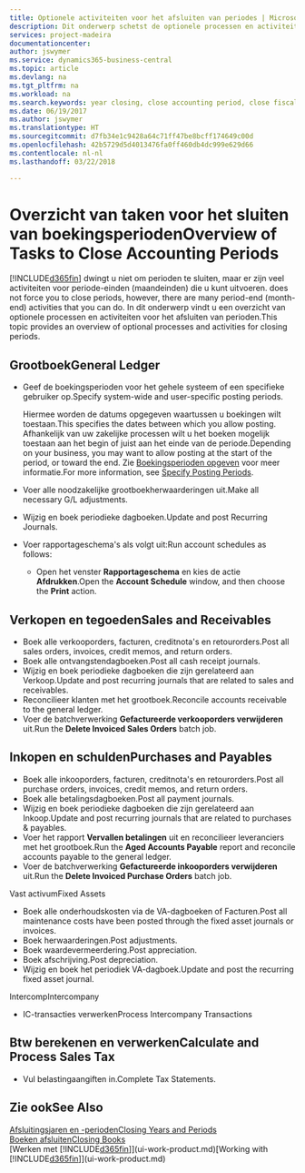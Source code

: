 ```yaml
---
title: Optionele activiteiten voor het afsluiten van periodes | Microsoft Docs
description: Dit onderwerp schetst de optionele processen en activiteiten voor het sluiten van boekingsperioden in Business Central.
services: project-madeira
documentationcenter: 
author: jswymer
ms.service: dynamics365-business-central
ms.topic: article
ms.devlang: na
ms.tgt_pltfrm: na
ms.workload: na
ms.search.keywords: year closing, close accounting period, close fiscal year, aging, creditor payments, vendor payments
ms.date: 06/19/2017
ms.author: jswymer
ms.translationtype: HT
ms.sourcegitcommit: d7fb34e1c9428a64c71ff47be8bcff174649c00d
ms.openlocfilehash: 42b5729d5d4013476fa0ff460db4dc999e629d66
ms.contentlocale: nl-nl
ms.lasthandoff: 03/22/2018

---
```

# <a name="overview-of-tasks-to-close-accounting-periods"></a><span data-ttu-id="3073f-103">Overzicht van taken voor het sluiten van boekingsperioden</span><span class="sxs-lookup"><span data-stu-id="3073f-103">Overview of Tasks to Close Accounting Periods</span></span>
[!INCLUDE[d365fin](includes/d365fin_md.md)]<span data-ttu-id="3073f-104"> dwingt u niet om perioden te sluiten, maar er zijn veel activiteiten voor periode-einden (maandeinden) die u kunt uitvoeren.</span><span class="sxs-lookup"><span data-stu-id="3073f-104"> does not force you to close periods, however, there are many period-end (month-end) activities that you can do.</span></span> <span data-ttu-id="3073f-105">In dit onderwerp vindt u een overzicht van optionele processen en activiteiten voor het afsluiten van perioden.</span><span class="sxs-lookup"><span data-stu-id="3073f-105">This topic provides an overview of optional processes and activities for closing periods.</span></span>  

## <a name="general-ledger"></a><span data-ttu-id="3073f-106">Grootboek</span><span class="sxs-lookup"><span data-stu-id="3073f-106">General Ledger</span></span>
* <span data-ttu-id="3073f-107">Geef de boekingsperioden voor het gehele systeem of een specifieke gebruiker op.</span><span class="sxs-lookup"><span data-stu-id="3073f-107">Specify system-wide and user-specific posting periods.</span></span>  

    <span data-ttu-id="3073f-108">Hiermee worden de datums opgegeven waartussen u boekingen wilt toestaan.</span><span class="sxs-lookup"><span data-stu-id="3073f-108">This specifies the dates between which you allow posting.</span></span> <span data-ttu-id="3073f-109">Afhankelijk van uw zakelijke processen wilt u het boeken mogelijk toestaan aan het begin of juist aan het einde van de periode.</span><span class="sxs-lookup"><span data-stu-id="3073f-109">Depending on your business, you may want to allow posting at the start of the period, or toward the end.</span></span> <span data-ttu-id="3073f-110">Zie [Boekingsperioden opgeven](finance-how-specify-posting-periods.md) voor meer informatie.</span><span class="sxs-lookup"><span data-stu-id="3073f-110">For more information, see [Specify Posting Periods](finance-how-specify-posting-periods.md).</span></span>  
* <span data-ttu-id="3073f-111">Voer alle noodzakelijke grootboekherwaarderingen uit.</span><span class="sxs-lookup"><span data-stu-id="3073f-111">Make all necessary G/L adjustments.</span></span>  
* <span data-ttu-id="3073f-112">Wijzig en boek periodieke dagboeken.</span><span class="sxs-lookup"><span data-stu-id="3073f-112">Update and post Recurring Journals.</span></span>  
  <!--* Process Consolidations-->
* <span data-ttu-id="3073f-113">Voer rapportageschema's als volgt uit:</span><span class="sxs-lookup"><span data-stu-id="3073f-113">Run account schedules as follows:</span></span>  
  * <span data-ttu-id="3073f-114">Open het venster **Rapportageschema** en kies de actie **Afdrukken**.</span><span class="sxs-lookup"><span data-stu-id="3073f-114">Open the **Account Schedule** window, and then choose the **Print** action.</span></span>  

## <a name="sales-and-receivables"></a><span data-ttu-id="3073f-115">Verkopen en tegoeden</span><span class="sxs-lookup"><span data-stu-id="3073f-115">Sales and Receivables</span></span>
* <span data-ttu-id="3073f-116">Boek alle verkooporders, facturen, creditnota's en retourorders.</span><span class="sxs-lookup"><span data-stu-id="3073f-116">Post all sales orders, invoices, credit memos, and return orders.</span></span>  
* <span data-ttu-id="3073f-117">Boek alle ontvangstendagboeken.</span><span class="sxs-lookup"><span data-stu-id="3073f-117">Post all cash receipt journals.</span></span>  
* <span data-ttu-id="3073f-118">Wijzig en boek periodieke dagboeken die zijn gerelateerd aan Verkoop.</span><span class="sxs-lookup"><span data-stu-id="3073f-118">Update and post recurring journals that are related to sales and receivables.</span></span>  
* <span data-ttu-id="3073f-119">Reconcilieer klanten met het grootboek.</span><span class="sxs-lookup"><span data-stu-id="3073f-119">Reconcile accounts receivable to the general ledger.</span></span>  
* <span data-ttu-id="3073f-120">Voer de batchverwerking **Gefactureerde verkooporders verwijderen** uit.</span><span class="sxs-lookup"><span data-stu-id="3073f-120">Run the **Delete Invoiced Sales Orders** batch job.</span></span>  

## <a name="purchases-and-payables"></a><span data-ttu-id="3073f-121">Inkopen en schulden</span><span class="sxs-lookup"><span data-stu-id="3073f-121">Purchases and Payables</span></span>
* <span data-ttu-id="3073f-122">Boek alle inkooporders, facturen, creditnota's en retourorders.</span><span class="sxs-lookup"><span data-stu-id="3073f-122">Post all purchase orders, invoices, credit memos, and return orders.</span></span>  
* <span data-ttu-id="3073f-123">Boek alle betalingsdagboeken.</span><span class="sxs-lookup"><span data-stu-id="3073f-123">Post all payment journals.</span></span>  
* <span data-ttu-id="3073f-124">Wijzig en boek periodieke dagboeken die zijn gerelateerd aan Inkoop.</span><span class="sxs-lookup"><span data-stu-id="3073f-124">Update and post recurring journals that are related to purchases & payables.</span></span>  
* <span data-ttu-id="3073f-125">Voer het rapport **Vervallen betalingen** uit en reconcilieer leveranciers met het grootboek.</span><span class="sxs-lookup"><span data-stu-id="3073f-125">Run the **Aged Accounts Payable** report and reconcile accounts payable to the general ledger.</span></span>  
* <span data-ttu-id="3073f-126">Voer de batchverwerking **Gefactureerde inkooporders verwijderen** uit.</span><span class="sxs-lookup"><span data-stu-id="3073f-126">Run the **Delete Invoiced Purchase Orders** batch job.</span></span>  

<span data-ttu-id="3073f-127">Vast activum</span><span class="sxs-lookup"><span data-stu-id="3073f-127">Fixed Assets</span></span>
* <span data-ttu-id="3073f-128">Boek alle onderhoudskosten via de VA-dagboeken of Facturen.</span><span class="sxs-lookup"><span data-stu-id="3073f-128">Post all maintenance costs have been posted through the fixed asset journals or invoices.</span></span>
* <span data-ttu-id="3073f-129">Boek herwaarderingen.</span><span class="sxs-lookup"><span data-stu-id="3073f-129">Post adjustments.</span></span>
* <span data-ttu-id="3073f-130">Boek waardevermeerdering.</span><span class="sxs-lookup"><span data-stu-id="3073f-130">Post appreciation.</span></span>
* <span data-ttu-id="3073f-131">Boek afschrijving.</span><span class="sxs-lookup"><span data-stu-id="3073f-131">Post depreciation.</span></span>
* <span data-ttu-id="3073f-132">Wijzig en boek het periodiek VA-dagboek.</span><span class="sxs-lookup"><span data-stu-id="3073f-132">Update and post the recurring fixed asset journal.</span></span>

<span data-ttu-id="3073f-133">Intercomp</span><span class="sxs-lookup"><span data-stu-id="3073f-133">Intercompany</span></span>
* <span data-ttu-id="3073f-134">IC-transacties verwerken</span><span class="sxs-lookup"><span data-stu-id="3073f-134">Process Intercompany Transactions</span></span>

## <a name="calculate-and-process-sales-tax"></a><span data-ttu-id="3073f-135">Btw berekenen en verwerken</span><span class="sxs-lookup"><span data-stu-id="3073f-135">Calculate and Process Sales Tax</span></span>
* <span data-ttu-id="3073f-136">Vul belastingaangiften in.</span><span class="sxs-lookup"><span data-stu-id="3073f-136">Complete Tax Statements.</span></span>  

## <a name="see-also"></a><span data-ttu-id="3073f-137">Zie ook</span><span class="sxs-lookup"><span data-stu-id="3073f-137">See Also</span></span>
[<span data-ttu-id="3073f-138">Afsluitingsjaren en -perioden</span><span class="sxs-lookup"><span data-stu-id="3073f-138">Closing Years and Periods</span></span>](year-close-years-periods.md)  
[<span data-ttu-id="3073f-139">Boeken afsluiten</span><span class="sxs-lookup"><span data-stu-id="3073f-139">Closing Books</span></span>](year-close-books.md)  
<span data-ttu-id="3073f-140">[Werken met [!INCLUDE[d365fin](includes/d365fin_md.md)]](ui-work-product.md)</span><span class="sxs-lookup"><span data-stu-id="3073f-140">[Working with [!INCLUDE[d365fin](includes/d365fin_md.md)]](ui-work-product.md)</span></span>

